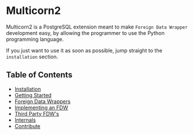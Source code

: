 
# Multicorn2


Multicorn2 is a PostgreSQL extension meant to make `Foreign Data Wrapper`
development easy, by allowing the programmer to use the Python programming
language.

If you just want to use it as soon as possible, jump straight to the
`installation` section.


## Table of Contents
  - [Installation](installation.md)
  - [Getting Started](getting-started.md)
  - [Foreign Data Wrappers](foreign-data-wrappers.md)
  - [Implementing an FDW](implementing-an-fdw.md)
  - [Third Party FDW's](third-party-fdw.md)
  - [Internals](internals.md)
  - [Contribute](contribute.md)
